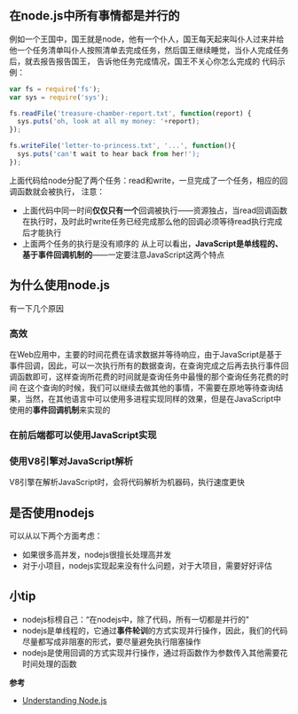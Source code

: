 ## 在node.js中所有事情都是并行的
  例如一个王国中，国王就是node，他有一个仆人，国王每天起来叫仆人过来并给他一个任务清单叫仆人按照清单去完成任务，然后国王继续睡觉，当仆人完成任务后，就去报告报告国王， 告诉他任务完成情况，国王不关心你怎么完成的
代码示例：
```js
var fs = require('fs');
var sys = require('sys');

fs.readFile('treasure-chamber-report.txt', function(report) {
  sys.puts('oh, look at all my money: '+report);
});

fs.writeFile('letter-to-princess.txt', '...', function(){
  sys.puts('can't wait to hear back from her!');
});
```
上面代码给node分配了两个任务：read和write，一旦完成了一个任务，相应的回调函数就会被执行，
注意：
  - 上面代码中同一时间**仅仅只有一个**回调被执行——资源独占，当read回调函数在执行时，及时此时write任务已经完成那么他的回调必须等待read执行完成后才能执行
  - 上面两个任务的执行是没有顺序的
从上可以看出，**JavaScript是单线程的、基于事件回调机制的**——一定要注意JavaScript这两个特点

## 为什么使用node.js
有一下几个原因
### 高效
在Web应用中，主要的时间花费在请求数据并等待响应，由于JavaScript是基于事件回调，因此，可以一次执行所有的数据查询，在查询完成之后再去执行事件回调函数即可，这样查询所花费的时间就是查询任务中最慢的那个查询任务花费的时间
在这个查询的时候，我们可以继续去做其他的事情，不需要在原地等待查询结果，当然，在其他语言中可以使用多进程实现同样的效果，但是在JavaScript中使用的**事件回调机制**来实现的


### 在前后端都可以使用JavaScript实现

### 使用V8引擎对JavaScript解析
V8引擎在解析JavaScript时，会将代码解析为机器码，执行速度更快

## 是否使用nodejs
可以从以下两个方面考虑：
- 如果很多高并发，nodejs很擅长处理高并发
- 对于小项目，nodejs实现起来没有什么问题，对于大项目，需要好好评估
  
  
## 小tip
- nodejs标榜自己：“在nodejs中，除了代码，所有一切都是并行的"
- nodejs是单线程的，它通过**事件轮训**的方式实现并行操作，因此，我们的代码尽量都写成非阻塞的形式，要尽量避免执行阻塞操作
- nodejs是使用回调的方式实现并行操作，通过将函数作为参数传入其他需要花时间处理的函数




**参考**
- [Understanding Node.js](http://debuggable.com/posts/understanding-node-js:4bd98440-45e4-4a9a-8ef7-0f7ecbdd56cb)
